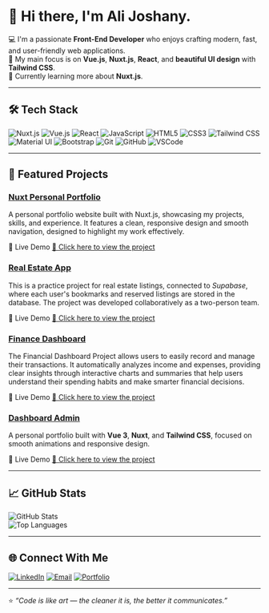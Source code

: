 # 👋 Hi there, I'm Ali Joshany.

💻 I'm a passionate **Front-End Developer** who enjoys crafting modern, fast, and user-friendly web applications.  
🎯 My main focus is on **Vue.js**, **Nuxt.js**, **React**, and **beautiful UI design** with **Tailwind CSS**.  
🌱 Currently learning more about **Nuxt.js**.

---

## 🛠️ Tech Stack
![Nuxt.js](https://img.shields.io/badge/Nuxt.js-00DC82?logo=nuxt.js&logoColor=white)
![Vue.js](https://img.shields.io/badge/Vue.js-35495E?logo=vue.js&logoColor=4FC08D)
![React](https://img.shields.io/badge/React-20232A?logo=react&logoColor=61DAFB)
![JavaScript](https://img.shields.io/badge/JavaScript-ES6+-F7DF1E?logo=javascript&logoColor=black)
![HTML5](https://img.shields.io/badge/HTML5-E34F26?logo=html5&logoColor=white)
![CSS3](https://img.shields.io/badge/CSS3-1572B6?logo=css3&logoColor=white)
![Tailwind CSS](https://img.shields.io/badge/Tailwind_CSS-38B2AC?logo=tailwind-css&logoColor=white)
![Material UI](https://img.shields.io/badge/Material_UI-007FFF?logo=mui&logoColor=white)
![Bootstrap](https://img.shields.io/badge/Bootstrap-7952B3?logo=bootstrap&logoColor=white)
![Git](https://img.shields.io/badge/Git-F05032?logo=git&logoColor=white)
![GitHub](https://img.shields.io/badge/GitHub-181717?logo=github&logoColor=white)
![VSCode](https://img.shields.io/badge/VSCode-007ACC?logo=visualstudiocode&logoColor=white)

---

## 🚀 Featured Projects

### [Nuxt Personal Portfolio](https://github.com/AJoshany/portfolio2)

A personal portfolio website built with Nuxt.js, showcasing my projects, skills, and experience. It features a clean, responsive design and smooth navigation, designed to highlight my work effectively.

🚀 Live Demo [🔗 Click here to view the project](https://joshany.ir)

### [Real Estate App](https://github.com/AJoshany/Real-state)

This is a practice project for real estate listings, connected to *Supabase*, where each user's bookmarks and reserved listings are stored in the database. The project was developed collaboratively as a two-person team.

🚀 Live Demo [🔗 Click here to view the project](https://real-state11.vercel.app/)

### [Finance Dashboard](https://github.com/AJoshany/FinanceDashboard)

The Financial Dashboard Project allows users to easily record and manage their transactions. It automatically analyzes income and expenses, providing clear insights through interactive charts and summaries that help users understand their spending habits and make smarter financial decisions.

🚀 Live Demo [🔗 Click here to view the project](https://finance-dashboard-joshany.vercel.app/)

### [Dashboard Admin](https://github.com/AJoshany/Dashboard-Admin)

A personal portfolio built with **Vue 3**, **Nuxt**, and **Tailwind CSS**, focused on smooth animations and responsive design.

🚀 Live Demo [🔗 Click here to view the project](https://dashboard-admin-phi-rose.vercel.app/)

---

## 📈 GitHub Stats
![GitHub Stats](https://github-readme-stats.vercel.app/api?username=AJoshany&show_icons=true&theme=tokyonight)  
![Top Languages](https://github-readme-stats.vercel.app/api/top-langs/?username=AJoshany&layout=compact&theme=tokyonight)

---

## 🌐 Connect With Me
[![LinkedIn](https://img.shields.io/badge/LinkedIn-0077B5?logo=linkedin&logoColor=white)](https://linkedin.com/in/ali-joshany)
[![Email](https://img.shields.io/badge/Email-D14836?logo=gmail&logoColor=white)](mailto:aa6joshany@email.com)
[![Portfolio](https://img.shields.io/badge/Portfolio-000000?logo=vercel&logoColor=white)](https://joshany.ir)

---

⭐️ *“Code is like art — the cleaner it is, the better it communicates.”*
